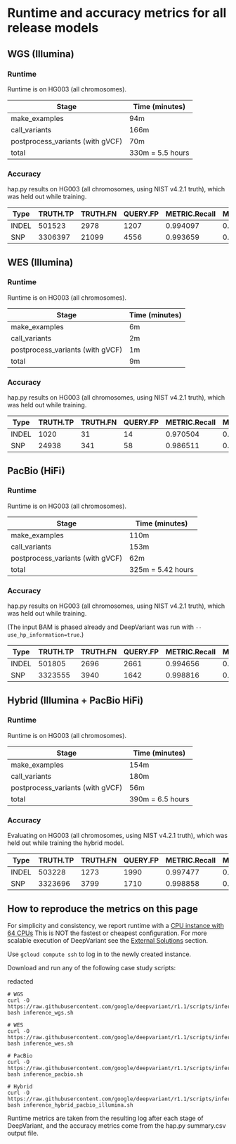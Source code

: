 # Runtime and accuracy metrics for all release models

## WGS (Illumina)

### Runtime

Runtime is on HG003 (all chromosomes).

Stage                            | Time (minutes)
-------------------------------- | -----------------
make_examples                    | 94m
call_variants                    | 166m
postprocess_variants (with gVCF) | 70m
total                            | 330m = 5.5 hours

### Accuracy

hap.py results on HG003 (all chromosomes, using NIST v4.2.1 truth), which was
held out while training.

| Type  | TRUTH.TP | TRUTH.FN | QUERY.FP | METRIC.Recall | METRIC.Precision | METRIC.F1_Score |
| ----- | -------- | -------- | -------- | ------------- | ---------------- | --------------- |
| INDEL | 501523   | 2978     | 1207     | 0.994097      | 0.997696         | 0.995893        |
| SNP   | 3306397  | 21099    | 4556     | 0.993659      | 0.998625         | 0.996136        |

## WES (Illumina)

### Runtime

Runtime is on HG003 (all chromosomes).

Stage                            | Time (minutes)
-------------------------------- | -----------------
make_examples                    | 6m
call_variants                    | 2m
postprocess_variants (with gVCF) | 1m
total                            | 9m

### Accuracy

hap.py results on HG003 (all chromosomes, using NIST v4.2.1 truth), which was
held out while training.

| Type  | TRUTH.TP | TRUTH.FN | QUERY.FP | METRIC.Recall | METRIC.Precision | METRIC.F1_Score |
| ----- | -------- | -------- | -------- | ------------- | ---------------- | --------------- |
| INDEL | 1020     | 31       | 14       | 0.970504      | 0.986717         | 0.978544        |
| SNP   | 24938    | 341      | 58       | 0.986511      | 0.997680         | 0.992064        |


## PacBio (HiFi)

### Runtime

Runtime is on HG003 (all chromosomes).

Stage                            | Time (minutes)
-------------------------------- | -----------------
make_examples                    | 110m
call_variants                    | 153m
postprocess_variants (with gVCF) | 62m
total                            | 325m = 5.42 hours

### Accuracy

hap.py results on HG003 (all chromosomes, using NIST v4.2.1 truth), which was
held out while training.

(The input BAM is phased already and DeepVariant was run with
`--use_hp_information=true`.)

| Type  | TRUTH.TP | TRUTH.FN | QUERY.FP | METRIC.Recall | METRIC.Precision | METRIC.F1_Score |
| ----- | -------- | -------- | -------- | ------------- | ---------------- | --------------- |
| INDEL | 501805   | 2696     | 2661     | 0.994656      | 0.994935         | 0.994795        |
| SNP   | 3323555  | 3940     | 1642     | 0.998816      | 0.999507         | 0.999161        |

## Hybrid (Illumina + PacBio HiFi)

### Runtime

Runtime is on HG003 (all chromosomes).

Stage                            | Time (minutes)
-------------------------------- | -----------------
make_examples                    | 154m
call_variants                    | 180m
postprocess_variants (with gVCF) | 56m
total                            | 390m = 6.5 hours

### Accuracy

Evaluating on HG003 (all chromosomes, using NIST v4.2.1 truth), which was held
out while training the hybrid model.

| Type  | TRUTH.TP | TRUTH.FN | QUERY.FP | METRIC.Recall | METRIC.Precision | METRIC.F1_Score |
| ----- | -------- | -------- | -------- | ------------- | ---------------- | --------------- |
| INDEL | 503228   | 1273     | 1990     | 0.997477      | 0.996249         | 0.996863        |
| SNP   | 3323696  | 3799     | 1710     | 0.998858      | 0.999486         | 0.999172        |

## How to reproduce the metrics on this page

For simplicity and consistency, we report runtime with a
[CPU instance with 64 CPUs](deepvariant-details.md#command-for-a-cpu-only-machine-on-google-cloud-platform)
This is NOT the fastest or cheapest configuration. For more scalable execution
of DeepVariant see the [External Solutions] section.

Use `gcloud compute ssh` to log in to the newly created instance.

Download and run any of the following case study scripts:

redacted

```
# WGS
curl -O https://raw.githubusercontent.com/google/deepvariant/r1.1/scripts/inference_wgs.sh
bash inference_wgs.sh

# WES
curl -O https://raw.githubusercontent.com/google/deepvariant/r1.1/scripts/inference_wes.sh
bash inference_wes.sh

# PacBio
curl -O https://raw.githubusercontent.com/google/deepvariant/r1.1/scripts/inference_pacbio.sh
bash inference_pacbio.sh

# Hybrid
curl -O https://raw.githubusercontent.com/google/deepvariant/r1.1/scripts/inference_hybrid_pacbio_illumina.sh
bash inference_hybrid_pacbio_illumina.sh
```

Runtime metrics are taken from the resulting log after each stage of
DeepVariant, and the accuracy metrics come from the hap.py summary.csv output
file.

[External Solutions]: https://github.com/google/deepvariant#external-solutions
[CPU instance with 64 CPUs]: deepvariant-details.md#command-for-a-cpu-only-machine-on-google-cloud-platform
